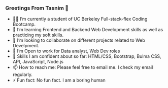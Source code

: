 ### Greetings From Tasnim 👋
- 👩‍🏫 I’m currently a student of UC Berkeley Full-stack-flex Coding Bootcamp.
- 🌱 I’m learning Frontend and Backend Web Development skills as well as practicing my soft skills.
- 🔭 I’m looking to collaborate on different projects related to Web Develpment.
- 🤔 I’m Open to work for Data analyst, Web Dev roles
- 💬 Skills I am confident about so far: HTML/CSS, Bootstrap, Bulma CSS, API, JavaScript, Node.js
- 📫 How to reach me: Please feel free to email me. I check my email regularly.
- ⚡ Fun fact: No fun fact. I am a boring human
  
<!--
**thalim-glam/thalim-glam** is a ✨ _special_ ✨ repository because its `README.md` (this file) appears on your GitHub profile.

Here are some ideas to get you started:

- 🔭 I’m currently working on ...
- 🌱 I’m currently learning ...
- 👯 I’m looking to collaborate on ...
- 🤔 I’m looking for help with ...
- 💬 Ask me about ...
- 📫 How to reach me: ...
- 😄 Pronouns: ...
- ⚡ Fun fact: ...
-->
